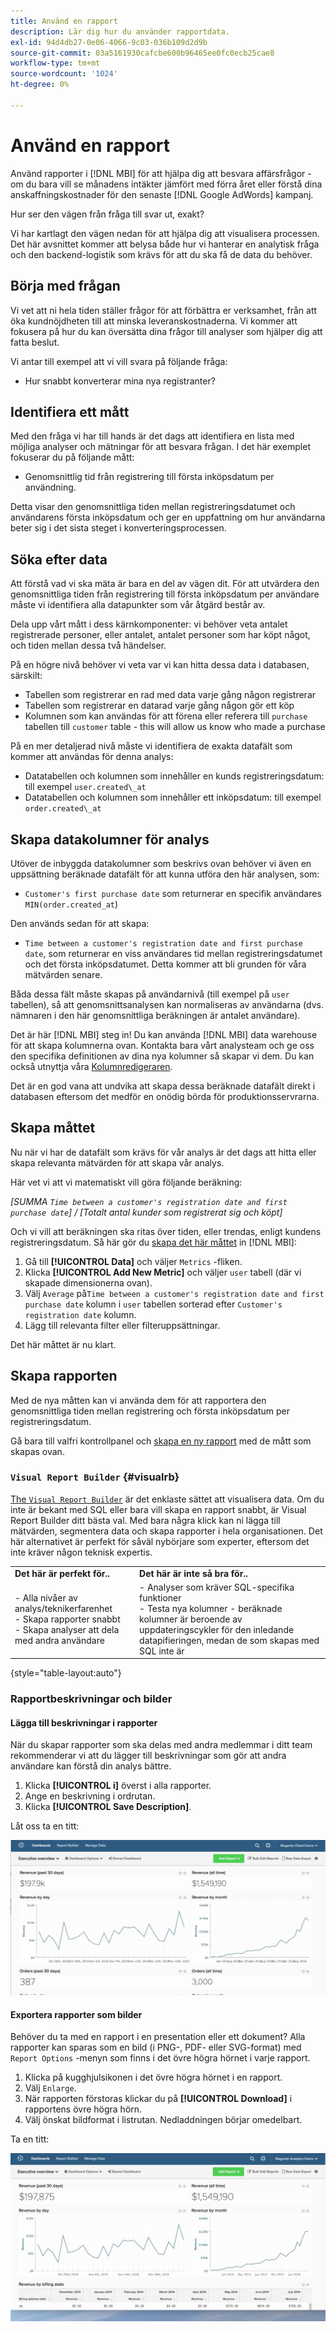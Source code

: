 ```yaml
---
title: Använd en rapport
description: Lär dig hur du använder rapportdata.
exl-id: 94d4db27-0e06-4066-9c03-036b109d2d9b
source-git-commit: 03a5161930cafcbe600b96465ee0fc0ecb25cae8
workflow-type: tm+mt
source-wordcount: '1024'
ht-degree: 0%

---
```


# Använd en rapport

Använd rapporter i [!DNL MBI] för att hjälpa dig att besvara affärsfrågor - om du bara vill se månadens intäkter jämfört med förra året eller förstå dina anskaffningskostnader för den senaste [!DNL Google AdWords] kampanj.

Hur ser den vägen från fråga till svar ut, exakt?

Vi har kartlagt den vägen nedan för att hjälpa dig att visualisera processen. Det här avsnittet kommer att belysa både hur vi hanterar en analytisk fråga och den backend-logistik som krävs för att du ska få de data du behöver.

## Börja med frågan

Vi vet att ni hela tiden ställer frågor för att förbättra er verksamhet, från att öka kundnöjdheten till att minska leveranskostnaderna. Vi kommer att fokusera på hur du kan översätta dina frågor till analyser som hjälper dig att fatta beslut.

Vi antar till exempel att vi vill svara på följande fråga:

* Hur snabbt konverterar mina nya registranter?

## Identifiera ett mått

Med den fråga vi har till hands är det dags att identifiera en lista med möjliga analyser och mätningar för att besvara frågan. I det här exemplet fokuserar du på följande mått:

* Genomsnittlig tid från registrering till första inköpsdatum per användning.

Detta visar den genomsnittliga tiden mellan registreringsdatumet och användarens första inköpsdatum och ger en uppfattning om hur användarna beter sig i det sista steget i konverteringsprocessen.

## Söka efter data

Att förstå vad vi ska mäta är bara en del av vägen dit. För att utvärdera den genomsnittliga tiden från registrering till första inköpsdatum per användare måste vi identifiera alla datapunkter som vår åtgärd består av.

Dela upp vårt mått i dess kärnkomponenter: vi behöver veta antalet registrerade personer, eller antalet, antalet personer som har köpt något, och tiden mellan dessa två händelser.

På en högre nivå behöver vi veta var vi kan hitta dessa data i databasen, särskilt:

* Tabellen som registrerar en rad med data varje gång någon registrerar
* Tabellen som registrerar en datarad varje gång någon gör ett köp
* Kolumnen som kan användas för att förena eller referera till `purchase` tabellen till `customer` table - this will allow us know who made a purchase

På en mer detaljerad nivå måste vi identifiera de exakta datafält som kommer att användas för denna analys:

* Datatabellen och kolumnen som innehåller en kunds registreringsdatum: till exempel `user.created\_at`
* Datatabellen och kolumnen som innehåller ett inköpsdatum: till exempel `order.created\_at`

## Skapa datakolumner för analys

Utöver de inbyggda datakolumner som beskrivs ovan behöver vi även en uppsättning beräknade datafält för att kunna utföra den här analysen, som:

* `Customer's first purchase date` som returnerar en specifik användares `MIN(order.created_at`)

Den används sedan för att skapa:

* `Time between a customer's registration date and first purchase date`, som returnerar en viss användares tid mellan registreringsdatumet och det första inköpsdatumet. Detta kommer att bli grunden för våra mätvärden senare.

Båda dessa fält måste skapas på användarnivå (till exempel på `user` tabellen), så att genomsnittsanalysen kan normaliseras av användarna (dvs. nämnaren i den här genomsnittliga beräkningen är antalet användare).

Det är här [!DNL MBI] steg in! Du kan använda [!DNL MBI] data warehouse för att skapa kolumnerna ovan. Kontakta bara vårt analysteam och ge oss den specifika definitionen av dina nya kolumner så skapar vi dem. Du kan också utnyttja våra [Kolumnredigeraren](../../data-analyst/data-warehouse-mgr/creating-calculated-columns.md).

Det är en god vana att undvika att skapa dessa beräknade datafält direkt i databasen eftersom det medför en onödig börda för produktionsservrarna.

## Skapa måttet

Nu när vi har de datafält som krävs för vår analys är det dags att hitta eller skapa relevanta mätvärden för att skapa vår analys.

Här vet vi att vi matematiskt vill göra följande beräkning:


_[SUMMA `Time between a customer's registration date and first purchase date`] / [Totalt antal kunder som registrerat sig och köpt]_

Och vi vill att beräkningen ska ritas över tiden, eller trendas, enligt kundens registreringsdatum. Så här gör du [skapa det här måttet](../../data-user/reports/ess-manage-data-metrics.md) in [!DNL MBI]:

1. Gå till **[!UICONTROL Data]** och väljer `Metrics` -fliken.
1. Klicka **[!UICONTROL Add New Metric]** och väljer `user` tabell (där vi skapade dimensionerna ovan).
1. Välj `Average` på`Time between a customer's registration date and first purchase date` kolumn i `user` tabellen sorterad efter `Customer's registration date`  kolumn.
1. Lägg till relevanta filter eller filteruppsättningar.

Det här måttet är nu klart.

## Skapa rapporten

Med de nya måtten kan vi använda dem för att rapportera den genomsnittliga tiden mellan registrering och första inköpsdatum per registreringsdatum.

Gå bara till valfri kontrollpanel och [skapa en ny rapport](../../data-user/reports/ess-manage-data-metrics.md) med de mått som skapas ovan.

### `Visual Report Builder` {#visualrb}

[The `Visual Report Builder`](../../data-user/reports/ess-rpt-build-visual.md) är det enklaste sättet att visualisera data. Om du inte är bekant med SQL eller bara vill skapa en rapport snabbt, är Visual Report Builder ditt bästa val. Med bara några klick kan ni lägga till mätvärden, segmentera data och skapa rapporter i hela organisationen. Det här alternativet är perfekt för såväl nybörjare som experter, eftersom det inte kräver någon teknisk expertis.

|  |  |
|--- |--- |
| **Det här är perfekt för..** | **Det här är inte så bra för..** |
| - Alla nivåer av analys/teknikerfarenhet<br>- Skapa rapporter snabbt<br>- Skapa analyser att dela med andra användare | - Analyser som kräver SQL-specifika funktioner<br>- Testa nya kolumner - beräknade kolumner är beroende av uppdateringscykler för den inledande datapifieringen, medan de som skapas med SQL inte är |

{style=&quot;table-layout:auto&quot;}

### Rapportbeskrivningar och bilder

#### Lägga till beskrivningar i rapporter

När du skapar rapporter som ska delas med andra medlemmar i ditt team rekommenderar vi att du lägger till beskrivningar som gör att andra användare kan förstå din analys bättre.

1. Klicka **[!UICONTROL i]** överst i alla rapporter.
1. Ange en beskrivning i ordrutan.
1. Klicka **[!UICONTROL Save Description]**.

Låt oss ta en titt:

![Diagrambeskrivning](../../assets/Chart_Description.gif)

#### Exportera rapporter som bilder

Behöver du ta med en rapport i en presentation eller ett dokument? Alla rapporter kan sparas som en bild (i PNG-, PDF- eller SVG-format) med `Report Options` -menyn som finns i det övre högra hörnet i varje rapport.

1. Klicka på kugghjulsikonen i det övre högra hörnet i en rapport.
1. Välj `Enlarge`.
1. När rapporten förstoras klickar du på **[!UICONTROL Download]** i rapportens övre högra hörn.
1. Välj önskat bildformat i listrutan. Nedladdningen börjar omedelbart.

Ta en titt:

![](../../assets/exp-rep-as-image.gif)
